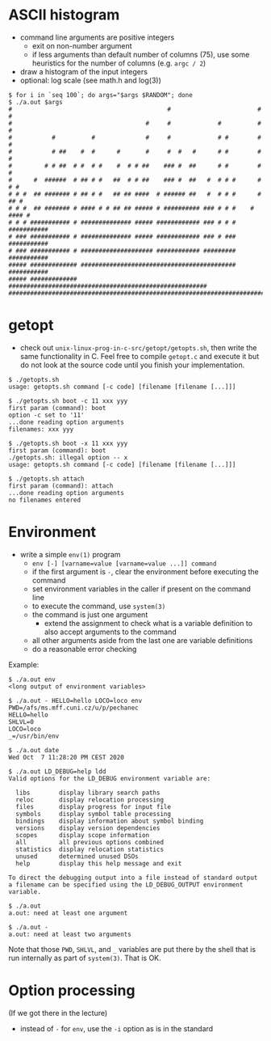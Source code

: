 # ASCII histogram

  - command line arguments are positive integers
    - exit on non-number argument
    - if less arguments than default number of columns (75), use some heuristics
      for the number of columns (e.g. `argc / 2`)
  - draw a histogram of the input integers
  - optional: log scale (see math.h and log(3))

```
$ for i in `seq 100`; do args="$args $RANDOM"; done
$ ./a.out $args
#                                           #                        #  #
#                                     #     #             #          #  #
#           #          #              #     #             # #        #  #
#           # ##    #  #      #       #     #  #   #      # #        #  #
#         # # ##  # #  # #    #  # # ##    ### #  ##      # #        #  #
#      #  ######  # ## # #   ##  # # ##    ### #  ##   #  # # #      #  # #
# # #  ## ####### # ## # #   ## ## ####  # ###### ##   #  # # #      # ## #
# # #  ## ####### # #### # # ## ## ##### # ########## ### # # #    # #### #
# # # ########### # ############## ##### ############ ### # # # ###########
# ### ########### # ############## ##### ############ ### # ### ###########
# ### ########### # #################### ############ ######### ###########
##### ############# ########################################### ###########
##### ############# #######################################################
###########################################################################
```

# getopt

- check out `unix-linux-prog-in-c-src/getopt/getopts.sh`, then write the same
  functionality in C.  Feel free to compile `getopt.c` and execute it but do not
  look at the source code until you finish your implementation.

```
$ ./getopts.sh
usage: getopts.sh command [-c code] [filename [filename [...]]]

$ ./getopts.sh boot -c 11 xxx yyy
first param (command): boot
option -c set to '11'
...done reading option arguments
filenames: xxx yyy

$ ./getopts.sh boot -x 11 xxx yyy
first param (command): boot
./getopts.sh: illegal option -- x
usage: getopts.sh command [-c code] [filename [filename [...]]]

$ ./getopts.sh attach
first param (command): attach
...done reading option arguments
no filenames entered
```


# Environment

- write a simple `env(1)` program
  - `env [-] [varname=value [varname=value ...]] command`
  - if the first argument is `-`, clear the environment before executing the
    command
  - set environment variables in the caller if present on the command line
  - to execute the command, use `system(3)`
  - the command is just one argument
	- extend the assignment to check what is a variable definition to also
	  accept arguments to the command
  - all other arguments aside from the last one are variable definitions
  - do a reasonable error checking

Example:

```
$ ./a.out env
<long output of environment variables>

$ ./a.out - HELLO=hello LOCO=loco env
PWD=/afs/ms.mff.cuni.cz/u/p/pechanec
HELLO=hello
SHLVL=0
LOCO=loco
_=/usr/bin/env

$ ./a.out date
Wed Oct  7 11:28:20 PM CEST 2020

$ ./a.out LD_DEBUG=help ldd
Valid options for the LD_DEBUG environment variable are:

  libs        display library search paths
  reloc       display relocation processing
  files       display progress for input file
  symbols     display symbol table processing
  bindings    display information about symbol binding
  versions    display version dependencies
  scopes      display scope information
  all         all previous options combined
  statistics  display relocation statistics
  unused      determined unused DSOs
  help        display this help message and exit

To direct the debugging output into a file instead of standard output
a filename can be specified using the LD_DEBUG_OUTPUT environment variable.

$ ./a.out
a.out: need at least one argument

$ ./a.out -
a.out: need at least two arguments
```

Note that those `PWD`, `SHLVL`, and `_` variables are put there by the shell
that is run internally as part of `system(3)`.  That is OK.

# Option processing

(If we got there in the lecture)

- instead of `-` for `env`, use the `-i` option as is in the standard
